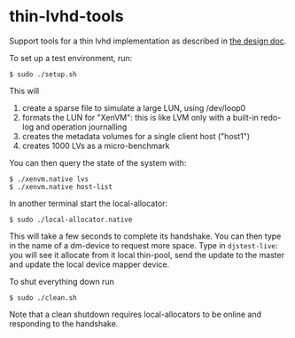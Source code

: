 thin-lvhd-tools
===============
Support tools for a thin lvhd implementation as described in
[the design doc](http://xapi-project.github.io/xapi/futures/thin-lvhd/thin-lvhd.html).

To set up a test environment, run:
```
$ sudo ./setup.sh
```

This will

1. create a sparse file to simulate a large LUN, using /dev/loop0
2. formats the LUN for "XenVM": this is like LVM only with a built-in redo-log
   and operation journalling
3. creates the metadata volumes for a single client host ("host1")
4. creates 1000 LVs as a micro-benchmark

You can then query the state of the system with:

```
$ ./xenvm.native lvs
$ ./xenvm.native host-list
```

In another terminal start the local-allocator:

```
$ sudo ./local-allocator.native
```

This will take a few seconds to complete its handshake. You can then type in the
name of a dm-device to request more space. Type in `djstest-live`: you will see it
allocate from it local thin-pool, send the update to the master and update the local
device mapper device.

To shut everything down run

```
$ sudo ./clean.sh
```

Note that a clean shutdown requires local-allocators to be online and responding to
the handshake.

